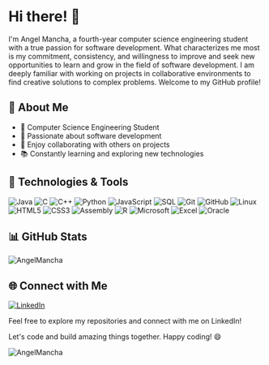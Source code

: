 # Hi there! 👋



I'm Angel Mancha, a fourth-year computer science engineering student with a true passion for software development. What characterizes me most is my commitment, consistency, and willingness to improve and seek new opportunities to learn and grow in the field of software development. I am deeply familiar with working on projects in collaborative environments to find creative solutions to complex problems.
Welcome to my GitHub profile!

## 🚀 About Me

- 💼 Computer Science Engineering Student
- 🌱 Passionate about software development
- 👯 Enjoy collaborating with others on projects
- 📚 Constantly learning and exploring new technologies

## 🔧 Technologies & Tools

![Java](https://img.shields.io/badge/-Java-007396?logo=java&logoColor=white&style=flat-square)
![C](https://img.shields.io/badge/-C-00599C?logo=c&logoColor=white&style=flat-square)
![C++](https://img.shields.io/badge/-C++-00599C?logo=c%2B%2B&logoColor=white&style=flat-square)
![Python](https://img.shields.io/badge/-Python-3776AB?logo=python&logoColor=white&style=flat-square)
![JavaScript](https://img.shields.io/badge/-JavaScript-F7DF1E?logo=javascript&logoColor=black&style=flat-square)
![SQL](https://img.shields.io/badge/-SQL-CC2927?logo=postgresql&logoColor=white&style=flat-square)
![Git](https://img.shields.io/badge/-Git-F05032?logo=git&logoColor=white&style=flat-square)
![GitHub](https://img.shields.io/badge/-GitHub-181717?logo=github&logoColor=white&style=flat-square)
![Linux](https://img.shields.io/badge/-Linux-FCC624?logo=linux&logoColor=black&style=flat-square)
![HTML5](https://img.shields.io/badge/-HTML5-E34F26?logo=html5&logoColor=white&style=flat-square)
![CSS3](https://img.shields.io/badge/-CSS3-1572B6?logo=css3&logoColor=white&style=flat-square)
![Assembly](https://img.shields.io/badge/-Assembly-6E4C13?logo=assembly&logoColor=white&style=flat-square)
![R](https://img.shields.io/badge/-R-276DC3?logo=r&logoColor=white&style=flat-square)
![Microsoft](https://img.shields.io/badge/-Microsoft-666666?logo=microsoft&logoColor=white&style=flat-square)
![Excel](https://img.shields.io/badge/-Excel-217346?logo=microsoft-excel&logoColor=white&style=flat-square)
![Oracle](https://img.shields.io/badge/-Oracle-F80000?logo=oracle&logoColor=white&style=flat-square)


## 📊 GitHub Stats

 <img align="center" src="https://github-readme-stats.vercel.app/api/top-langs?username=AngelMancha&show_icons=true&locale=en&layout=compact" alt="AngelMancha" theme=dark />
 
## 🌐 Connect with Me

[![LinkedIn](https://img.shields.io/badge/-LinkedIn-0077B5?logo=linkedin&logoColor=white&style=flat-square)](https://www.linkedin.com/in/ángel-josé-mancha-núñez)

Feel free to explore my repositories and connect with me on LinkedIn!

Let's code and build amazing things together. Happy coding! 😄
<p align="left"> <img src="https://komarev.com/ghpvc/?username=AngelMancha&label=Profile%20views&color=0e75b6&style=flat" alt="AngelMancha" /> </p>
